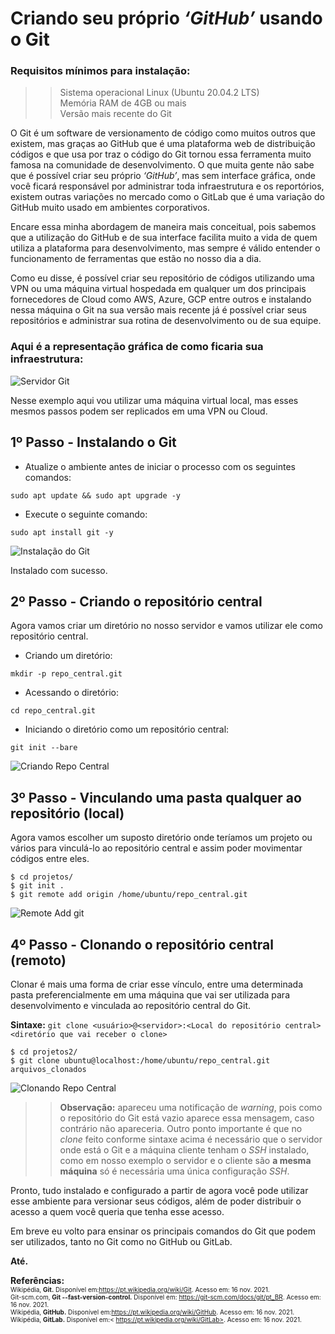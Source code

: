 # Criando seu próprio <i>‘GitHub’</i> usando o Git

### Requisitos mínimos para instalação:

>> Sistema operacional Linux (Ubuntu 20.04.2 LTS)  <br/>Memória RAM de 4GB ou mais  <br/>Versão mais recente do Git

O Git é um software de versionamento de código como muitos outros que existem, mas graças ao GitHub que é uma plataforma web de distribuição códigos e que usa por traz o código do Git tornou essa ferramenta muito famosa na comunidade de desenvolvimento. O que muita gente não sabe que é possível criar seu próprio <i>‘GitHub’</i>, mas sem interface gráfica, onde você ficará responsável por administrar toda infraestrutura e os reportórios, existem outras variações no mercado como o GitLab que é uma variação do GitHub muito usado em ambientes corporativos.

Encare essa minha abordagem de maneira mais conceitual, pois sabemos que a utilização do GitHub e de sua interface facilita muito a vida de quem utiliza a plataforma para desenvolvimento, mas sempre é válido entender o funcionamento de ferramentas que estão no nosso dia a dia.

Como eu disse, é possível criar seu repositório de códigos utilizando uma VPN ou uma máquina virtual hospedada em qualquer um dos principais fornecedores de Cloud como AWS, Azure, GCP entre outros e instalando nessa máquina o Git na sua versão mais recente já é possível criar seus repositórios e administrar sua rotina de desenvolvimento ou de sua equipe. 

### Aqui é a representação gráfica de como ficaria sua infraestrutura:

![Servidor Git](https://drive.google.com/uc?export=view&id=1DqSfEgnI15rY6IbfghbhESm4UKhiE85Q)

Nesse exemplo aqui vou utilizar uma máquina virtual local, mas esses mesmos passos podem ser replicados em uma VPN ou Cloud.

## 1º Passo - Instalando o Git

- Atualize o ambiente antes de iniciar o processo com os seguintes comandos:

````
sudo apt update && sudo apt upgrade -y
````

- Execute o seguinte comando:

````
sudo apt install git -y
````

![Instalação do Git](https://drive.google.com/uc?export=view&id=1EBgO94ijhqrLTj1pd_3SPLvPr0wkS6z6)

Instalado com sucesso.

## 2º Passo - Criando o repositório central

Agora vamos criar um diretório no nosso servidor e vamos utilizar ele como repositório central.

- Criando um diretório:

````
mkdir -p repo_central.git
````

- Acessando o diretório:

````
cd repo_central.git
````

- Iniciando o diretório como um repositório central:

````
git init --bare
````

![Criando Repo Central](https://drive.google.com/uc?export=view&id=1ECBLX7rV7uAPuv4BqmetkaM5R10a6BHW)

## 3º Passo - Vinculando uma pasta qualquer ao repositório (local)

Agora vamos escolher um suposto diretório onde teríamos um projeto ou vários para vinculá-lo ao repositório central e assim poder movimentar códigos entre eles.  

````
$ cd projetos/
$ git init .
$ git remote add origin /home/ubuntu/repo_central.git
````

![Remote Add git](https://drive.google.com/uc?export=view&id=1ENcu9DWpalNOeLvb8Py9wEP_HU_hr5U4)

## 4º Passo - Clonando o repositório central (remoto)

Clonar é mais uma forma de criar esse vínculo, entre uma determinada pasta preferencialmente em uma máquina que vai ser utilizada para desenvolvimento e vinculada ao repositório central do Git.

**Sintaxe:** ````git clone <usuário>@<servidor>:<Local do repositório central> <diretório que vai receber o clone>````

````
$ cd projetos2/
$ git clone ubuntu@localhost:/home/ubuntu/repo_central.git arquivos_clonados
````

![Clonando Repo Central](https://drive.google.com/uc?export=view&id=1EPEbjqk1iOHBQTNh49u46YgmmhZwePRN)

>> **Observação:** apareceu uma notificação de <i>warning</i>, pois como o repositório do Git está vazio aparece essa mensagem, caso contrário não apareceria. Outro ponto importante é que no <i>clone</i> feito conforme sintaxe acima é necessário que o servidor onde está o Git e a máquina cliente tenham o <i>SSH</i> instalado, como em nosso exemplo o servidor e o cliente são **a mesma máquina** só é necessária uma única configuração <i>SSH</i>.

Pronto, tudo instalado e configurado a partir de agora você pode utilizar esse ambiente para versionar seus códigos, além de poder distribuir o acesso a quem você queria que tenha esse acesso.

Em breve eu volto para ensinar os principais comandos do Git que podem ser utilizados, tanto no Git como no GitHub ou GitLab.

**Até.**

**Referências:**  <br/><font size="1">Wikipédia, **Git.** Disponível em:<https://pt.wikipedia.org/wiki/Git>. Acesso em: 16 nov. 2021.  <br/> Git-scm.com, **Git --fast-version-control.** Disponível em: <https://git-scm.com/docs/git/pt_BR>. Acesso em: 16 nov. 2021.  <br/> Wikipédia, **GitHub.** Disponível em:<https://pt.wikipedia.org/wiki/GitHub>. Acesso em: 16 nov. 2021.  <br/> Wikipédia, **GitLab.** Disponível em:< https://pt.wikipedia.org/wiki/GitLab>. Acesso em: 16 nov. 2021.  <br/></font>

